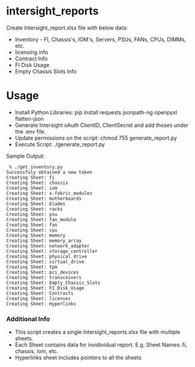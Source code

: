 # intersight_reports
Create Intersight_report.xlsx file with below data:
- Inventory - FI, Chassis's, IOM's, Servers, PSUs, FANs, CPUs, DIMMs, etc.
- licensing info
- Contract Info
- FI Disk Usage
- Empty Chassis Slots Info

# Usage
- Install Python Libraries: pip install requests jsonpath-ng openpyxl flatten-json
- Generate Intersight oAuth ClientID, ClientSecret and add thoses under the .env file.
- Update permissions on the script: chmod 755 generate_report.py
- Execute Script: ./generate_report.py

Sample Output:

```Python3
 % ./get_inventory.py
Successfuly obtained a new token
Creating Sheet: fi
Creating Sheet: chassis
Creating Sheet: iom
Creating Sheet: x-fabric_modules
Creating Sheet: motherboards
Creating Sheet: blades
Creating Sheet: racks
Creating Sheet: psu
Creating Sheet: fan_module
Creating Sheet: fan
Creating Sheet: cpu
Creating Sheet: memory
Creating Sheet: memory_array
Creating Sheet: network_adapter
Creating Sheet: storage_controller
Creating Sheet: physical_drive
Creating Sheet: virtual_drive
Creating Sheet: tpm
Creating Sheet: pci_devices
Creating Sheet: transceivers
Creating Sheet: Empty_Chassis_Slots
Creating Sheet: FI_Disk_Usage
Creating Sheet: Contracts
Creating Sheet: licenses
Creating Sheet: Hyperlinks
```

### Additional Info
- This script creates a single Intersight_reports.xlsx file with multiple sheets.
- Each Sheet contains data for invidividual report. 
  E.g. Sheet Names: fi, chassis, iom, etc. 
- Hyperlinks sheet includes pointers to all the sheets
